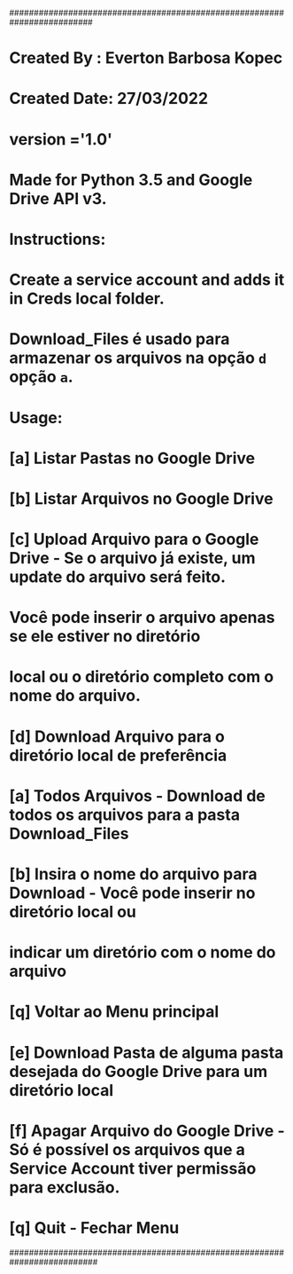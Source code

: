 #########################################################################
# Created By  : Everton Barbosa Kopec
# Created Date: 27/03/2022
# version ='1.0'
# Made for Python 3.5 and Google Drive API v3.
# Instructions:
# Create a service account and adds it in Creds local folder.
# Download_Files é usado para armazenar os arquivos na opção `d` opção `a`.
# Usage:
# [a] Listar Pastas no Google Drive
# [b] Listar Arquivos no Google Drive
# [c] Upload Arquivo para o Google Drive - Se o arquivo já existe, um update do arquivo será feito.
#                                          Você pode inserir o arquivo apenas se ele estiver no diretório
#                                          local ou o diretório completo com o nome do arquivo.
# [d] Download Arquivo para o diretório local de preferência
#   [a] Todos Arquivos - Download de todos os arquivos para a pasta Download_Files
#   [b] Insira o nome do arquivo para Download - Você pode inserir no diretório local ou
#                                                indicar um diretório com o nome do arquivo
#   [q] Voltar ao Menu principal
# [e] Download Pasta de alguma pasta desejada do Google Drive para um diretório local
# [f] Apagar Arquivo do Google Drive - Só é possível os arquivos que a Service Account tiver permissão para exclusão.
# [q] Quit - Fechar Menu
##########################################################################
